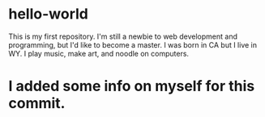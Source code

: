 # hello-world
This is my first repository.
I'm still a newbie to web development and programming, but I'd like to become a master.
I was born in CA but I live in WY. I play music, make art, and noodle on computers.

# I added some info on myself for this commit.
